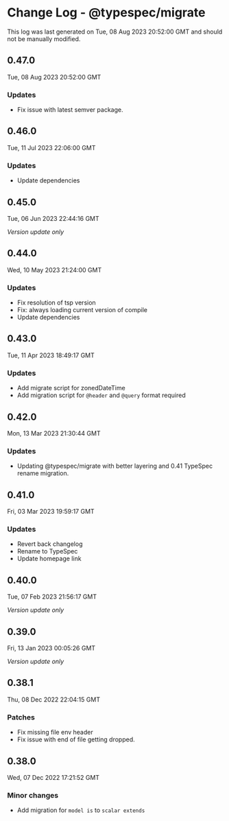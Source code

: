 # Change Log - @typespec/migrate

This log was last generated on Tue, 08 Aug 2023 20:52:00 GMT and should not be manually modified.

## 0.47.0
Tue, 08 Aug 2023 20:52:00 GMT

### Updates

- Fix issue with latest semver package.

## 0.46.0
Tue, 11 Jul 2023 22:06:00 GMT

### Updates

- Update dependencies

## 0.45.0
Tue, 06 Jun 2023 22:44:16 GMT

_Version update only_

## 0.44.0
Wed, 10 May 2023 21:24:00 GMT

### Updates

- Fix resolution of tsp version
- Fix: always loading current version of compile
- Update dependencies

## 0.43.0
Tue, 11 Apr 2023 18:49:17 GMT

### Updates

- Add migrate script for zonedDateTime
- Add migration script for `@header` and `@query` format required

## 0.42.0
Mon, 13 Mar 2023 21:30:44 GMT

### Updates

- Updating @typespec/migrate with better layering and 0.41 TypeSpec rename migration.

## 0.41.0
Fri, 03 Mar 2023 19:59:17 GMT

### Updates

- Revert back changelog
- Rename to TypeSpec
- Update homepage link

## 0.40.0
Tue, 07 Feb 2023 21:56:17 GMT

_Version update only_

## 0.39.0
Fri, 13 Jan 2023 00:05:26 GMT

_Version update only_

## 0.38.1
Thu, 08 Dec 2022 22:04:15 GMT

### Patches

- Fix missing file env header
- Fix issue with end of file getting dropped.

## 0.38.0
Wed, 07 Dec 2022 17:21:52 GMT

### Minor changes

- Add migration for `model is` to `scalar extends`

